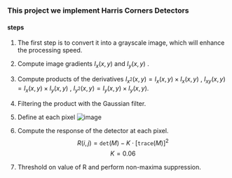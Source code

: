 ### This project we implement Harris Corners Detectors

#### steps 

1. The first step is to convert it into a grayscale image, which will enhance the processing speed.

2. Compute image gradients $I_{x}(x,y)$ and $I_{y}(x,y)$ .

3. Compute products of the derivatives  $I_{x^2}(x,y) = I_{x}(x,y)\times I_{x}(x,y)$ , $I_{xy}(x,y) = I_{x}(x,y)\times I_{y}(x,y)$ , $I_{y^2}(x,y) = I_{y}(x,y)\times I_{y}(x,y)$.

4. Filtering the product with the Gaussian filter. 
5. Define at each pixel 
![image](https://user-images.githubusercontent.com/70099875/189539017-379073c7-ad68-4381-b2f5-f0a17fd5c46b.png)


6. Compute the response of the detector at each pixel. $$R(i,j)=\mathtt{det}(M)-K\cdot[\mathtt{trace}(M)]^2$$ $$K = 0.06$$ 
7. Threshold on value of R and perform non-maxima suppression.
